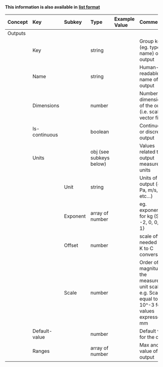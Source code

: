 
<style>
  .md-content__button {
    display: none;
  }
</style>

**This information is also available in** **[list format](/attributes/outputs/)**

| Concept   | Key           | Subkey   | Type                    | Example Value   | Comment                                                                                                  | Condition   |
|:----------|:--------------|:---------|:------------------------|:----------------|:---------------------------------------------------------------------------------------------------------|:------------|
| Outputs   |               |          |                         |                 |                                                                                                          |             |
|           | Key           |          | string                  |                 | Group key (eg. type and name) of the output                                                              | optional    |
|           | Name          |          | string                  |                 | Human-readable name of the output                                                                        | optional    |
|           | Dimensions    |          | number                  |                 | Number of dimensions of the output (i.e. scalar, vector field)                                           | optional    |
|           | Is-continuous |          | boolean                 |                 | Continuous or discreet output                                                                            | optional    |
|           | Units         |          | obj (see subkeys below) |                 | Values related to the output measurement units                                                           | optional    |
|           |               | Unit     | string                  |                 | Units of the output (e.g Pa, m/s, etc…)                                                                  | optional    |
|           |               | Exponent | array of number         |                 | eg. exponents for kg (SI) {1, -2, 0, 0, 0, 0, 1}                                                         | optional    |
|           |               | Offset   | number                  |                 | scale offset if needed (e.g. K to C conversion)                                                          | optional    |
|           |               | Scale    | number                  |                 | Order of magnitude of the measurement unit scale e.g. Scale is equal to 10^-3 for values expressed in mm | optional    |
|           | Default-value |          | number                  |                 | Default value for the output                                                                             | optional    |
|           | Ranges        |          | array of number         |                 | Max and min value of the output                                                                          | optional    |